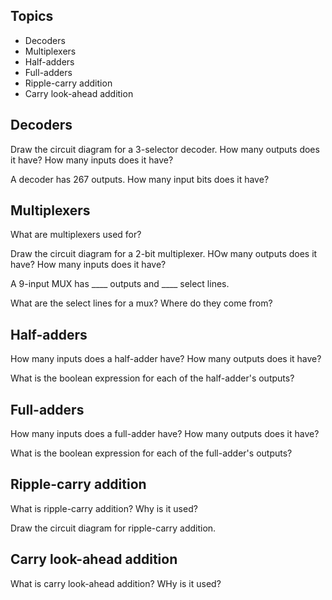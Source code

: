 Topics
---

* Decoders
* Multiplexers
* Half-adders
* Full-adders
* Ripple-carry addition
* Carry look-ahead addition

Decoders
---

Draw the circuit diagram for a 3-selector decoder.
How many outputs does it have?
How many inputs does it have?

A decoder has 267 outputs.
How many input bits does it have?


Multiplexers
---

What are multiplexers used for?

Draw the circuit diagram for a 2-bit multiplexer.
HOw many outputs does it have?
How many inputs does it have?

A 9-input MUX has \_\_\_\_ outputs and \_\_\_\_ select lines.

What are the select lines for a mux?
Where do they come from?


Half-adders
---

How many inputs does a half-adder have?
How many outputs does it have?

What is the boolean expression for each of the half-adder's outputs?

Full-adders
---

How many inputs does a full-adder have?
How many outputs does it have?

What is the boolean expression for each of the full-adder's outputs?


Ripple-carry addition
---

What is ripple-carry addition?
Why is it used?

Draw the circuit diagram for ripple-carry addition.


Carry look-ahead addition
---

What is carry look-ahead addition?
WHy is it used?
